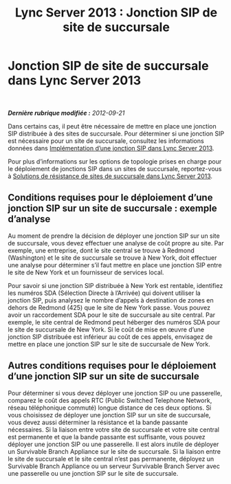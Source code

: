 ﻿---
title: 'Lync Server 2013 : Jonction SIP de site de succursale'
TOCTitle: Jonction SIP de site de succursale
ms:assetid: c4d9dfcd-8baa-41ea-9677-48b0e429429d
ms:mtpsurl: https://technet.microsoft.com/fr-fr/library/Gg412974(v=OCS.15)
ms:contentKeyID: 49298800
ms.date: 05/20/2016
mtps_version: v=OCS.15
ms.translationtype: HT
---

# Jonction SIP de site de succursale dans Lync Server 2013

 

_**Dernière rubrique modifiée :** 2012-09-21_

Dans certains cas, il peut être nécessaire de mettre en place une jonction SIP distribuée à des sites de succursale. Pour déterminer si une jonction SIP est nécessaire pour un site de succursale, consultez les informations données dans [Implémentation d’une jonction SIP dans Lync Server 2013](lync-server-2013-how-do-i-implement-sip-trunking.md).

Pour plus d’informations sur les options de topologie prises en charge pour le déploiement de jonctions SIP dans un sites de succursale, reportez-vous à [Solutions de résistance de sites de succursale dans Lync Server 2013](lync-server-2013-branch-site-resiliency-solutions.md).

## Conditions requises pour le déploiement d’une jonction SIP sur un site de succursale : exemple d’analyse

Au moment de prendre la décision de déployer une jonction SIP sur un site de succursale, vous devez effectuer une analyse de coût propre au site. Par exemple, une entreprise, dont le site central se trouve à Redmond (Washington) et le site de succursale se trouve à New York, doit effectuer une analyse pour déterminer s’il faut mettre en place une jonction SIP entre le site de New York et un fournisseur de services local.

Pour savoir si une jonction SIP distribuée à New York est rentable, identifiez les numéros SDA (Sélection Directe à l’Arrivée) qui doivent utiliser la jonction SIP, puis analysez le nombre d’appels à destination de zones en dehors de Redmond (425) que le site de New York passe. Vous pouvez avoir un raccordement SDA pour le site de succursale au site central. Par exemple, le site central de Redmond peut héberger des numéros SDA pour le site de succursale de New York. Si le coût de mise en œuvre d’une jonction SIP distribuée est inférieur au coût de ces appels, envisagez de mettre en place une jonction SIP sur le site de succursale de New York.

## Autres conditions requises pour le déploiement d’une jonction SIP sur un site de succursale

Pour déterminer si vous devez déployer une jonction SIP ou une passerelle, comparez le coût des appels RTC (Public Switched Telephone Network, réseau téléphonique commuté) longue distance de ces deux options. Si vous choisissez de déployer une jonction SIP sur un site de succursale, vous devez aussi déterminer la résistance et la bande passante nécessaires. Si la liaison entre votre site de succursale et votre site central est permanente et que la bande passante est suffisante, vous pouvez déployer une jonction SIP ou une passerelle. Il est alors inutile de déployer un Survivable Branch Appliance sur le site de succursale. Si la liaison entre le site de succursale et le site central n’est pas permanente, déployez un Survivable Branch Appliance ou un serveur Survivable Branch Server avec une passerelle ou une jonction SIP sur le site de succursale.

